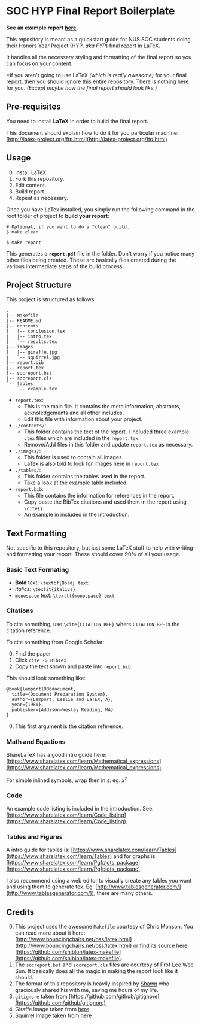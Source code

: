 # SOC HYP Final Report Boilerplate

__See an example report [here](https://dl.dropboxusercontent.com/u/24733998/report.pdf).__

This repository is meant as a quickstart guide for NUS SOC students doing their Honors Year Project (HYP, _aka FYP_) final report in LaTeX.

It handles all the necessary styling and formatting of the final report so you can focus on your content.

\*If you aren't going to use LaTeX _(which is really awesome)_ for your final report, then you should ignore this entire repository. There is nothing here for you. _(Except maybe how the final report should look like.)_

## Pre-requisites
You need to install __LaTeX__ in order to build the final report.

This document should explain how to do it for you particular machine: [http://latex-project.org/ftp.html](http://latex-project.org/ftp.html)

## Usage
0. Install LaTeX.
0. Fork this repository.
0. Edit content.
0. Build report.
0. Repeat as necessary.

Once you have LaTex installed, you simply run the following command in the root folder of project to __build your report__:

```
# Optional, if you want to do a "clean" build.
$ make clean

$ make report
```

This generates a __`report.pdf`__ file in the folder. Don't worry if you notice many other files being created. These are basically files created during the various intermediate steps of the build process.

## Project Structure

This project is structured as follows:
```
.
|-- Makefile
|-- README.md
|-- contents
|   |-- conclusion.tex
|   |-- intro.tex
|   `-- results.tex
|-- images
|   |-- giraffe.jpg
|   `-- squirrel.jpg
|-- report.bib
|-- report.tex
|-- socreport.bst
|-- socreport.cls
`-- tables
    `-- example.tex
```

- `report.tex`:
    - This is the main file. It contains the meta information, abstracts, acknoledgements and all other includes.
    - Edit this file with information about your project.
- `./contents/`:
    - This folder contains the text of the report. I included three example `.tex` files which are included in the `report.tex`.
    - Remove/Add files in this folder and update `report.tex` as necessary.
- `./images/`:
    - This folder is used to contain all images.
    - LaTex is also told to look for images here in `report.tex`
- `./tables/`:
    - This folder contains the tables used in the report.
    - Take a look at the example table included.
- `report.bib`:
    - This file contains the information for references in the report.
    - Copy paste the BibTex citations and used them in the report using `\cite{}`.
    - An example in included in the introduction.

## Text Formatting

Not specific to this repository, but just some LaTeX stuff to help with writing and formatting your report. These should cover 90% of all your usage.

### Basic Text Formating

- __Bold__ text: `\textbf{Bold} text`
- _italics_: `\textit{italics}`
- `monospace` text: `\texttt{monospace} text`

### Citations

To cite something, use `\cite{CITATION_REF}` where `CITATION_REF` is the citation reference.

To cite something from Google Scholar:

0. Find the paper
0. Click `cite -> BibTex`
0. Copy the text shown and paste into `report.bib`

This should look something like:
```
@book{lamport1986document,
  title={Document Preparation System},
  author={Lamport, Leslie and LaTEX, A},
  year={1986},
  publisher={Addison-Wesley Reading, MA}
}
```

0. This first argument is the citation reference.

### Math and Equations

ShareLaTeX has a good intro guide here: [https://www.sharelatex.com/learn/Mathematical_expressions](https://www.sharelatex.com/learn/Mathematical_expressions).

For simple inlined symbols, wrap then in `$`: eg. $x^2$

### Code
An example code listing is included in the introduction. See: [https://www.sharelatex.com/learn/Code_listing](https://www.sharelatex.com/learn/Code_listing).

### Tables and Figures
A intro guide for tables is: [https://www.sharelatex.com/learn/Tables](https://www.sharelatex.com/learn/Tables) and for graphs is [https://www.sharelatex.com/learn/Pgfplots_package](https://www.sharelatex.com/learn/Pgfplots_package).

I also recommend using a web editor to visually create any tables you want and using them to generate tex. Eg. [http://www.tablesgenerator.com/](http://www.tablesgenerator.com/)), there are many others.


## Credits
0. This project uses the awesome `Makefile` courtesy of Chris Monson. You can read more about it here: [http://www.bouncingchairs.net/oss/latex.html](http://www.bouncingchairs.net/oss/latex.html) or find its source here: [https://github.com/shiblon/latex-makefile](https://github.com/shiblon/latex-makefile).
0. The `socreport.bst` and `socreport.cls` files are courtesy of Prof Lee Wee Sun. It basically does all the magic in making the report look like it should.
0. The format of this repository is heavily inspired by [Shawn](https://github.com/shawntan) who graciously shared his with me, saving me hours of my life.
0. `gitignore` taken from [https://github.com/github/gitignore](https://github.com/github/gitignore)
0. Giraffe Image taken from [here](https://www.flickr.com/photos/badjonni/15080255893/in/photolist-oYAfFX-onsqXy-o4CBiR-nMrrz8-nMrH3b-oncEgX-34V2Vg-89B8vb-nCDGGk-7t5JJh-k9fxhg-7DoLjP-9Vy7gm-o4PBp1-7t5K4U-nMstXk-fNd8kE-asGFjd-ciYqas-95sxFD-5us7yz-g2iZgE-6gYn1H-e1Rp8P-bUWqhD-oQaAHa-7t5JWN-4qLVpd-6WuKKv-cea3K-29vTaP-bVyB6p-4pbafF-bW1Ckn-ehSbUo-6AvK1j-bVPGzc-e1Rps4-etgap5-6VXn2n-7QoFUj-83zVeR-7EjVWt-4uwwPQ-of4Vwg-49ZGtp-bu9dVW-cXAU4W-8HNMSn-aAujKA)
0. Squirrel Image taken from [here](https://www.flickr.com/photos/genista/127048347/in/photolist-ciYqas-95sxFD-5us7yz-g2iZgE-6gYn1H-e1Rp8P-bUWqhD-oQaAHa-7t5JWN-4qLVpd-6WuKKv-cea3K-29vTaP-bVyB6p-4pbafF-bW1Ckn-ehSbUo-6AvK1j-bVPGzc-e1Rps4-etgap5-6VXn2n-7QoFUj-83zVeR-7EjVWt-4uwwPQ-of4Vwg-49ZGtp-bu9dVW-cXAU4W-8HNMSn-aAujKA-64WtLN-4vRtCy-fPxuFz-72hsLr-gbh18h-k9fz8v-ffdVcQ-f77UyT-p9b2tG-6cnoSG-89AWNJ-qSSwFP-p8tHw3-p37F3C-dhwwUe-nicLJs-qUaLPt-pnftZH)

